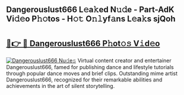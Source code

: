 ## Dangerouslust666 L𝚎a𝚔ed N𝚞𝚍e - Part-AdK Vi𝚍𝚎o P𝚑𝚘tos - H𝚘𝚝 O𝚗𝚕yf𝚊ns L𝚎a𝚔s sjQoh

# <h2><a href="http://kf6xibw.oniu.top/?m=Dangerouslust666">🔗👉 🔴 Dangerouslust666 P𝚑ot𝚘𝚜 V𝚒d𝚎o</a></h2>

[![Dangerouslust666 Nu𝚍e𝚜](https://i.imgur.com/0qMVB7G.gif)](http://kf6xibw.oniu.top/?m=Dangerouslust666)
Virtual content creator and entertainer Dangerouslust666, famed for publishing dance and lifestyle tutorials through popular dance moves and brief clips. Outstanding mime artist Dangerouslust666, recognized for their remarkable abilities and achievements in the art of silent storytelling.  
